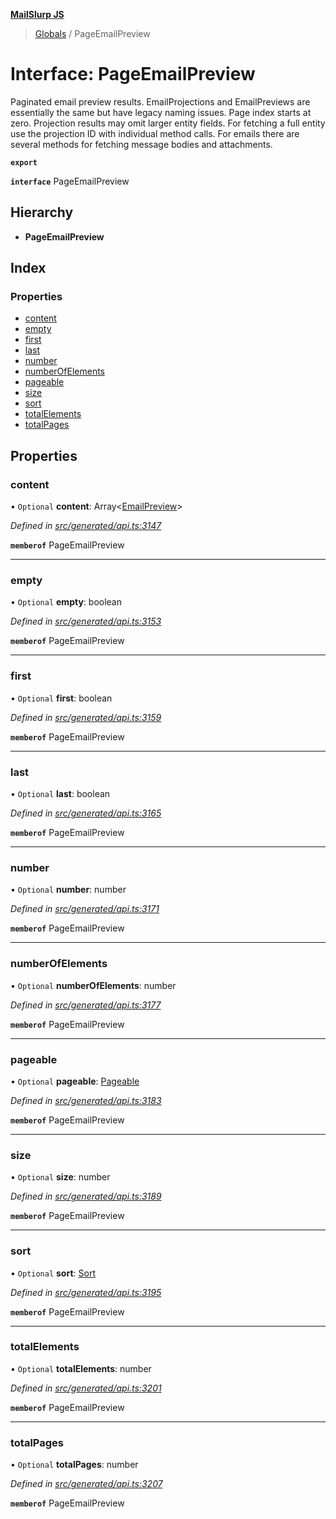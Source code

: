 **[MailSlurp JS](../README.md)**

> [Globals](../README.md) / PageEmailPreview

# Interface: PageEmailPreview

Paginated email preview results. EmailProjections and EmailPreviews are essentially the same but have legacy naming issues. Page index starts at zero. Projection results may omit larger entity fields. For fetching a full entity use the projection ID with individual method calls. For emails there are several methods for fetching message bodies and attachments.

**`export`** 

**`interface`** PageEmailPreview

## Hierarchy

* **PageEmailPreview**

## Index

### Properties

* [content](pageemailpreview.md#content)
* [empty](pageemailpreview.md#empty)
* [first](pageemailpreview.md#first)
* [last](pageemailpreview.md#last)
* [number](pageemailpreview.md#number)
* [numberOfElements](pageemailpreview.md#numberofelements)
* [pageable](pageemailpreview.md#pageable)
* [size](pageemailpreview.md#size)
* [sort](pageemailpreview.md#sort)
* [totalElements](pageemailpreview.md#totalelements)
* [totalPages](pageemailpreview.md#totalpages)

## Properties

### content

• `Optional` **content**: Array\<[EmailPreview](emailpreview.md)>

*Defined in [src/generated/api.ts:3147](https://github.com/mailslurp/mailslurp-client/blob/d7397d3/src/generated/api.ts#L3147)*

**`memberof`** PageEmailPreview

___

### empty

• `Optional` **empty**: boolean

*Defined in [src/generated/api.ts:3153](https://github.com/mailslurp/mailslurp-client/blob/d7397d3/src/generated/api.ts#L3153)*

**`memberof`** PageEmailPreview

___

### first

• `Optional` **first**: boolean

*Defined in [src/generated/api.ts:3159](https://github.com/mailslurp/mailslurp-client/blob/d7397d3/src/generated/api.ts#L3159)*

**`memberof`** PageEmailPreview

___

### last

• `Optional` **last**: boolean

*Defined in [src/generated/api.ts:3165](https://github.com/mailslurp/mailslurp-client/blob/d7397d3/src/generated/api.ts#L3165)*

**`memberof`** PageEmailPreview

___

### number

• `Optional` **number**: number

*Defined in [src/generated/api.ts:3171](https://github.com/mailslurp/mailslurp-client/blob/d7397d3/src/generated/api.ts#L3171)*

**`memberof`** PageEmailPreview

___

### numberOfElements

• `Optional` **numberOfElements**: number

*Defined in [src/generated/api.ts:3177](https://github.com/mailslurp/mailslurp-client/blob/d7397d3/src/generated/api.ts#L3177)*

**`memberof`** PageEmailPreview

___

### pageable

• `Optional` **pageable**: [Pageable](pageable.md)

*Defined in [src/generated/api.ts:3183](https://github.com/mailslurp/mailslurp-client/blob/d7397d3/src/generated/api.ts#L3183)*

**`memberof`** PageEmailPreview

___

### size

• `Optional` **size**: number

*Defined in [src/generated/api.ts:3189](https://github.com/mailslurp/mailslurp-client/blob/d7397d3/src/generated/api.ts#L3189)*

**`memberof`** PageEmailPreview

___

### sort

• `Optional` **sort**: [Sort](sort.md)

*Defined in [src/generated/api.ts:3195](https://github.com/mailslurp/mailslurp-client/blob/d7397d3/src/generated/api.ts#L3195)*

**`memberof`** PageEmailPreview

___

### totalElements

• `Optional` **totalElements**: number

*Defined in [src/generated/api.ts:3201](https://github.com/mailslurp/mailslurp-client/blob/d7397d3/src/generated/api.ts#L3201)*

**`memberof`** PageEmailPreview

___

### totalPages

• `Optional` **totalPages**: number

*Defined in [src/generated/api.ts:3207](https://github.com/mailslurp/mailslurp-client/blob/d7397d3/src/generated/api.ts#L3207)*

**`memberof`** PageEmailPreview

